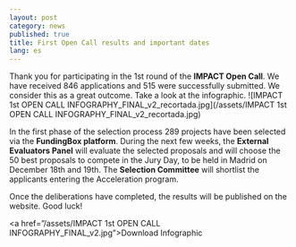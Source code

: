 ```yaml
---
layout: post
category: news
published: true
title: First Open Call results and important dates
lang: es
---
```


Thank you for participating in the 1st round of the **IMPACT Open Call**. We have received 846 applications and 515 were successfully submitted. We consider this as a great outcome.  Take a look at the infographic. ![IMPACT 1st OPEN CALL INFOGRAPHY_FINAL_v2_recortada.jpg](/assets/IMPACT 1st OPEN CALL INFOGRAPHY_FINAL_v2_recortada.jpg)

In the first phase of the selection process 289 projects have been selected via the **FundingBox platform**. During the next few weeks, the **External Evaluators Panel** will evaluate the selected proposals and will choose the 50 best proposals to compete in the Jury Day, to be held in Madrid on December 18th and 19th. The **Selection Committee** will shortlist the applicants entering the Acceleration program.

Once the deliberations have completed, the results will be published on the website.  Good luck!


<a href=”/assets/IMPACT 1st OPEN CALL INFOGRAPHY_FINAL_v2.jpg”><i class=”icon-download-1”></i>Download Infographic</a>